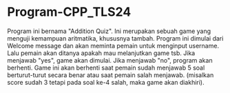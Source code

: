 # Program-CPP_TLS24
Program ini bernama "Addition Quiz". Ini merupakan sebuah game yang menguji kemampuan aritmatika, khususnya tambah. 
Program ini dimulai dari Welcome message dan akan meminta pemain untuk menginput username. 
Lalu pemain akan ditanya apakah mau melanjutkan game tsb. Jika menjawab "yes", game akan dimulai. Jika menjawab "no", program akan berhenti.
Game ini akan berhenti saat pemain sudah menjawab 5 soal berturut-turut secara benar atau saat pemain salah menjawab. (misalkan score sudah 3 tetapi pada soal ke-4 salah, maka game akan diakhiri).
